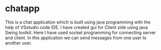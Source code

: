 # chatapp

This is a chat application which is built using java programming with the help of VSstudio code IDE.
I have created gui for Client side using java Swing toolkit.
Here I have used socket programming for connecting server and client.
In this application we can send messages from one user to another user.

